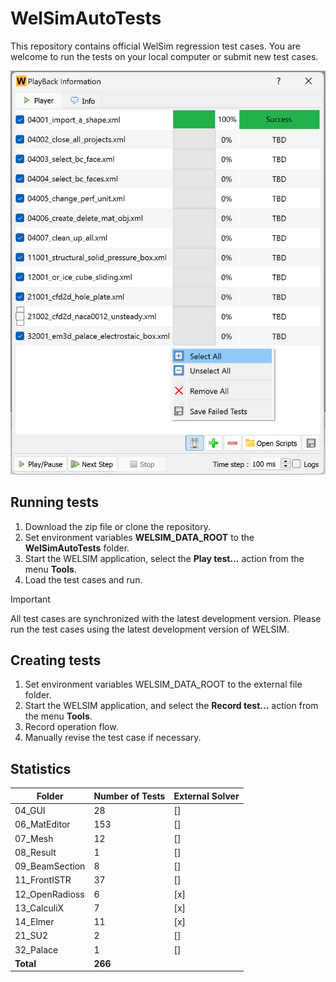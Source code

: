 # WelSimAutoTests
This repository contains official WelSim regression test cases. You are welcome to run the tests on your local computer or submit new test cases.

![WELSIM regression GUI](https://github.com/WelSimLLC/WelSimAutoTests/blob/main/98_Gallery/welsim_regression_system_playback_ui_clean.png)

## Running tests
1. Download the zip file or clone the repository.
2. Set environment variables **WELSIM_DATA_ROOT** to the **WelSimAutoTests** folder.
3. Start the WELSIM application, select the **Play test...** action from the menu **Tools**.
4. Load the test cases and run.

> [!IMPORTANT]
> All test cases are synchronized with the latest development version. Please run the test cases using the latest development version of WELSIM. 

## Creating tests
1. Set environment variables WELSIM_DATA_ROOT to the external file folder.
2. Start the WELSIM application, and select the **Record test...** action from the menu **Tools**.
3. Record operation flow.
4. Manually revise the test case if necessary. 



## Statistics
| **Folder** | **Number of Tests** | **External Solver** |
|------------|---------------------|-----------|
| 04_GUI | 28 | [] |
| 06_MatEditor | 153 | [] |
| 07_Mesh | 12 | [] |
| 08_Result | 1 | [] |
| 09_BeamSection | 8 | [] |
| 11_FrontISTR | 37 | [] |
| 12_OpenRadioss | 6 | [x] |
| 13_CalculiX | 7 | [x] |
| 14_Elmer | 11 | [x] |
| 21_SU2 | 2 | [] |
| 32_Palace | 1 | [] |
| **Total** | **266** |

